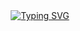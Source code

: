 <div align="center">
  <a href="https://git.io/typing-svg">
    <img src="https://readme-typing-svg.herokuapp.com?size=32&vCenter=true&width=760&lines=Rapid+Application+Development;SCS+2208+Practicals;NodeJS+React+MongoDB+Express&color=66FF66" alt="Typing SVG">
  </a>
</div>
